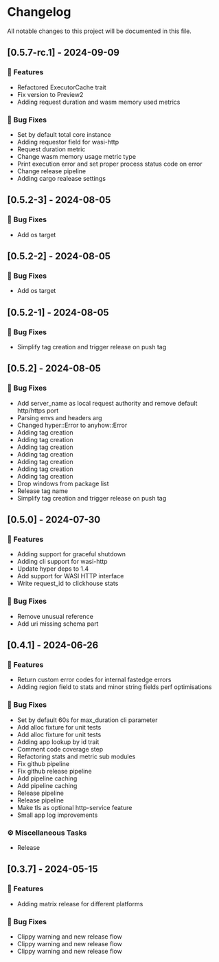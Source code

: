 # Changelog

All notable changes to this project will be documented in this file.

## [0.5.7-rc.1] - 2024-09-09

### 🚀 Features

- Refactored ExecutorCache trait
- Fix version to Preview2
- Adding request duration and wasm memory used metrics

### 🐛 Bug Fixes

- Set by default total core instance
- Adding requestor field for wasi-http
- Request duration metric
- Change wasm memory usage metric type
- Print execution error and set proper process status code on error
- Change release pipeline
- Adding cargo realease settings

## [0.5.2-3] - 2024-08-05

### 🐛 Bug Fixes

- Add os target

## [0.5.2-2] - 2024-08-05

### 🐛 Bug Fixes

- Add os target

## [0.5.2-1] - 2024-08-05

### 🐛 Bug Fixes

- Simplify tag creation and trigger release on push tag

## [0.5.2] - 2024-08-05

### 🐛 Bug Fixes

- Add server_name as local request authority and remove default http/https port
- Parsing envs and headers arg
- Changed hyper::Error to anyhow::Error
- Adding tag creation
- Adding tag creation
- Adding tag creation
- Adding tag creation
- Adding tag creation
- Adding tag creation
- Adding tag creation
- Drop windows from package list
- Release tag name
- Simplify tag creation and trigger release on push tag

## [0.5.0] - 2024-07-30

### 🚀 Features

- Adding support for graceful shutdown
- Adding cli support for wasi-http
- Update hyper deps to 1.4
- Add support for WASI HTTP interface
- Write request_id to clickhouse stats

### 🐛 Bug Fixes

- Remove unusual reference
- Add uri missing schema part

## [0.4.1] - 2024-06-26

### 🚀 Features

- Return custom error codes for internal fastedge errors
- Adding region field to stats and minor string fields perf optimisations

### 🐛 Bug Fixes

- Set by default 60s for max_duration cli parameter
- Add alloc fixture for unit tests
- Add alloc fixture for unit tests
- Adding app lookup by id trait
- Comment code coverage step
- Refactoring stats and metric sub modules
- Fix github pipeline
- Fix github release pipeline
- Add pipeline caching
- Add pipeline caching
- Release pipeline
- Release pipeline
- Make tls as optional http-service feature
- Small app log improvements

### ⚙️ Miscellaneous Tasks

- Release

## [0.3.7] - 2024-05-15

### 🚀 Features

- Adding matrix release for different platforms

### 🐛 Bug Fixes

- Clippy warning and new release flow
- Clippy warning and new release flow
- Clippy warning and new release flow

<!-- generated by git-cliff -->
